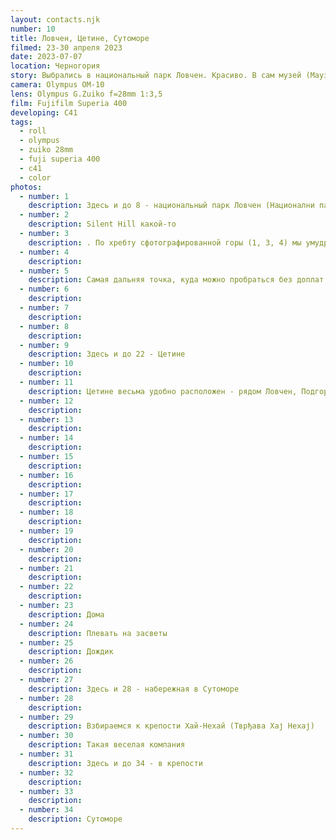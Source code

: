 ```yaml
---
layout: contacts.njk
number: 10
title: Ловчен, Цетине, Сутоморе
filmed: 23-30 апреля 2023
date: 2023-07-07
location: Черногория
story: Выбрались в национальный парк Ловчен. Красиво. В сам музей (Маузолеј Петра II Петровића Његоша) не пошли, ибо и так въезд платный (причем не с машины, а с человека), так еще и проход до музея стоит отдельных денег. Удивительно, что в туристическом месте, куда еще и проход за деньги, нет туалетов. Единственное спасение - это как-то прорваться в туалет ресторана
camera: Olympus OM-10
lens: Olympus G.Zuiko f=28mm 1:3,5
film: Fujifilm Superia 400
developing: C41
tags:
  - roll
  - olympus
  - zuiko 28mm
  - fuji superia 400
  - c41
  - color
photos:
  - number: 1
    description: Здесь и до 8 - национальный парк Ловчен (Национални парк Ловћен)
  - number: 2
    description: Silent Hill какой-то
  - number: 3
    description: . По хребту сфотографированной горы (1, 3, 4) мы умудрились покататься на машине, плёночных фотографий той поездки нет
  - number: 4
    description:
  - number: 5
    description: Самая дальняя точка, куда можно пробраться без доплат. Сюда даже ведет пешая тропа, которая как раз видна прямо по курсу
  - number: 6
    description:
  - number: 7
    description:
  - number: 8
    description:
  - number: 9
    description: Здесь и до 22 - Цетине
  - number: 10
    description:
  - number: 11
    description: Цетине весьма удобно расположен - рядом Ловчен, Подгорица на севере, море на юге, на машине удобно добираться во все направления
  - number: 12
    description:
  - number: 13
    description:
  - number: 14
    description:
  - number: 15
    description:
  - number: 16
    description:
  - number: 17
    description:
  - number: 18
    description:
  - number: 19
    description:
  - number: 20
    description:
  - number: 21
    description:
  - number: 22
    description:
  - number: 23
    description: Дома
  - number: 24
    description: Плевать на засветы
  - number: 25
    description: Дождик
  - number: 26
    description:
  - number: 27
    description: Здесь и 28 - набережная в Сутоморе
  - number: 28
    description:
  - number: 29
    description: Взбираемся к крепости Хай-Нехай (Тврђава Хај Нехај)
  - number: 30
    description: Такая веселая компания
  - number: 31
    description: Здесь и до 34 - в крепости
  - number: 32
    description:
  - number: 33
    description:
  - number: 34
    description: Сутоморе
---
```


